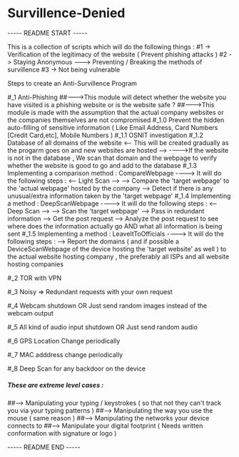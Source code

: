 # Survillence-Denied

----- README START -----

This is a collection of scripts which will do the following things :
    #1  -> Verification of the legitimacy of the website ( Prevent phishing attacks )
    #2  -> Staying Anonymous
            ---> Preventing / Breaking the methods of survillence
    #3  -> Not being vulnerable

Steps to create an Anti-Survillence Program

#_1  Anti-Phishing
##--->This module will detect whether the website you have visited is a phishing website or is the website safe ?
##--->This module is made with the assumption that the actual company websites or the companies themselves are not compromised
        #_1.0  Prevent the hidden auto-filling of sensitive information ( Like Email Address, Card Numbers [Credit Card,etc], Mobile Numbers )
        #_1.1  OSNIT investigation
        #_1.2  Database of all domains of the website       <-- This will be created gradually as the progarm goes on and new websites are hosted  -->
             ---->If the  website is not in the database , 
                    We scan that domain and the webpage to verify whether the website is good to go and add to the database
        #_1.3  Implementing a comparison method : CompareWebpage
                    ----> It will do the following steps :        <-- Light Scan -->
                        --> Compare the 'target webpage' to the 'actual webpage' hosted by the company
                        --> Detect if there is any unusual/extra information taken by the 'target webpage'
        #_1.4  Implementing a method : DeepScanWebpage
                    ----> It will do the following steps :      <-- Deep Scan -->
                        --> Scan the 'target webpage' 
                        --> Pass in redundant information
                        --> Get the post request
                        --> Analyze the post request to see where does the information actually go AND what all information is being sent
        #_1.5  Implementing a method : LeaveItToOfficials
                    ----> It will do the following steps :
                        --> Report the domains ( and if possible a DeviceScanWebpage of the device hosting the 'target website' as well ) to the actual website hosting company , the preferably all ISPs and all website hosting companies

#_2  TOR with VPN

#_3  Noisy => Redundant requests with your own request

#_4  Webcam shutdown OR Just send random images instead of the webcam output

#_5  All kind of audio input shutdown OR Just send random audio

#_6  GPS Location Change periodically

#_7  MAC adddress change periodically

#_8  Deep Scan for any backdoor on the device

#####   These are extreme level cases :   #####
##--> Manipulating your typing / keystrokes ( so that not they can't track you via your typing patterns )
##--> Manipulating the way you use the mouse ( same reason )
##--> Manipulating the networks your device connects to
##--> Manipulate your digital footprint ( Needs written conformation with signature or logo )


----- README END -----
